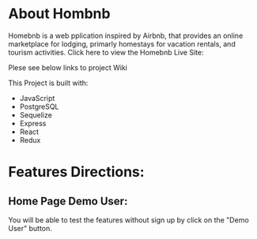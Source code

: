 # About Hombnb

Homebnb is a web pplication inspired by Airbnb, that provides an online marketplace for lodging, primarly homestays for vacation rentals, and tourism activities.
Click here to view the Homebnb Live Site:




Plese see below links to project Wiki





This Project is built with:
* JavaScript
* PostgreSQL
* Sequelize
* Express
* React
* Redux

# Features Directions:

## Home Page Demo User:

You will be able to test the features without sign up by click  on the "Demo User" button.

